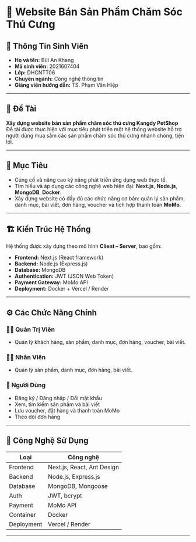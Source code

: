 # 🐾 Website Bán Sản Phẩm Chăm Sóc Thú Cưng

## 👤 Thông Tin Sinh Viên

- **Họ và tên:** Bùi An Khang  
- **Mã sinh viên:** 2021607404
- **Lớp:** DHCNTT06 
- **Chuyên ngành:** Công nghệ thông tin  
- **Giảng viên hướng dẫn:** TS. Phạm Văn Hiệp

---

## 🎯 Đề Tài

**Xây dựng website bán sản phẩm chăm sóc thú cưng Kangdy PetShop**  
Đề tài được thực hiện với mục tiêu phát triển một hệ thống website hỗ trợ người dùng mua sắm các sản phẩm chăm sóc thú cưng nhanh chóng, tiện lợi.

---

## 🧩 Mục Tiêu

- Củng cố và nâng cao kỹ năng phát triển ứng dụng web thực tế.  
- Tìm hiểu và áp dụng các công nghệ web hiện đại: **Next.js**, **Node.js**, **MongoDB**, **Docker**.  
- Xây dựng website có đầy đủ các chức năng cơ bản: quản lý sản phẩm, danh mục, bài viết, đơn hàng, voucher và tích hợp thanh toán **MoMo**.

---

## 🏗️ Kiến Trúc Hệ Thống

Hệ thống được xây dựng theo mô hình **Client – Server**, bao gồm:
- **Frontend:** Next.js (React framework)
- **Backend:** Node.js (Express.js)
- **Database:** MongoDB
- **Authentication:** JWT (JSON Web Token)
- **Payment Gateway:** MoMo API
- **Deployment:** Docker + Vercel / Render

---

## ⚙️ Các Chức Năng Chính

### 👨‍💼 Quản Trị Viên
- Quản lý khách hàng, sản phẩm, danh mục, đơn hàng, voucher, bài viết.

### 👩‍💻 Nhân Viên
- Quản lý sản phẩm, danh mục, đơn hàng, bài viết.

### 🐶 Người Dùng
- Đăng ký / Đăng nhập / Đổi mật khẩu  
- Xem, tìm kiếm sản phẩm và bài viết  
- Lưu voucher, đặt hàng và thanh toán MoMo  
- Theo dõi đơn hàng
---

## 🚀 Công Nghệ Sử Dụng

| Loại | Công nghệ |
|------|------------|
| Frontend | Next.js, React, Ant Design |
| Backend | Node.js, Express.js |
| Database | MongoDB, Mongoose |
| Auth | JWT, bcrypt |
| Payment | MoMo API |
| Container | Docker |
| Deployment | Vercel / Render |

---

